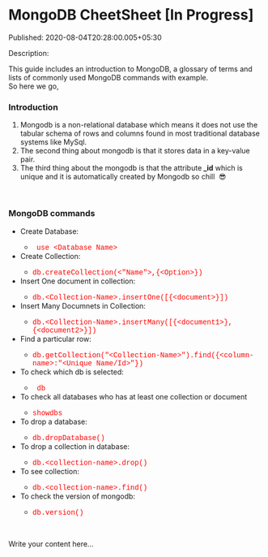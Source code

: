 # MongoDB CheetSheet [In Progress]

Published: 2020-08-04T20:28:00.005+05:30

Description: <div dir="ltr" style="text-align: left;" trbidi="on">
      <div style="text-align: left;">
      This guide includes an introduction to MongoDB, a glossary of terms and lists of commonly used
      MongoDB commands with example.</div>
      <div style="text-align: left;">
      So here we go,&nbsp;</div>
      <h3 style="text-align: left;">
      Introduction</h3>
      <div style="text-align: left;">
      </div>
      <ol style="text-align: left;">
      <li>Mongodb is a non-relational database which means it&nbsp;does not use the
      tabular schema of rows and columns found in most traditional database systems<span face=""
      style="color: #222222; font-family: arial, sans-serif;"><span style="background-color:
      white;"> </span></span>like MySql.&nbsp;</li>
      <li>The second thing about mongodb is that it stores data in a key-value
      pair.&nbsp;</li>
      <li>The third thing about the mongodb is that the attribute<b> _id</b> which
      is unique and it is automatically created by Mongodb so chill&nbsp; 😎</li>
      </ol>
      <br />
      <h3 style="text-align: left;">
      MongoDB commands</h3>
      <ul style="text-align: left;">
      <li>Create Database:</li>
      <ul>
      <li>&nbsp; <span style="color: red; font-family: courier;">use
      &lt;Database Name&gt;</span></li>
      </ul>
      <li>Create Collection:&nbsp;</li><ul><li><span style="color:
      red; font-family:
      courier;">db.createCollection(&lt;"Name"&gt;,{&lt;Option&gt;})</span></li></ul>
      <li>Insert One document in collection:&nbsp;</li>
      <ul>
      <li><span style="color: red; font-family:
      courier;">db.&lt;Collection-Name&gt;.insertOne([{&lt;document&gt;}])</span></li>
      </ul>
      <li><span style="font-family: inherit;">Insert Many Documnets in
      Collection:&nbsp;</span></li>
      <ul>
      <li><span style="color: red; font-family:
      courier;">db.&lt;Collection-Name&gt;.insertMany([{&lt;document1&gt;},{&lt;document2&gt;}])</span></li>
      </ul>
      <li><span style="font-family: inherit;">Find a particular
      row:</span></li>
      <ul>
      <li><span style="color: red; font-family:
      courier;">db.getCollection("&lt;Collection-Name&gt;").find({&lt;column-name&gt;:"&lt;Unique
      Name/Id&gt;"})</span></li>
      </ul>
      <li><span style="font-family: inherit;">To check which db is
      selected:</span></li>
      <ul>
      <li><span style="color: red; font-family:
      courier;">&nbsp;db</span></li>
      </ul>
      <li><span style="font-family: inherit;">To check all databases who has at least
      one collection or document</span></li>
      <ul>
      <li><span style="color: red; font-family:
      courier;">showdbs</span></li>
      </ul>
      <li>To drop a database:</li>
      <ul>
      <li><span style="color: red; font-family:
      courier;">db.dropDatabase()</span></li>
      </ul>
      <li>To drop a collection in database:</li>
      <ul>
      <li><span style="color: red; font-family:
      courier;">db.&lt;collection-name&gt;.drop()</span></li>
      </ul>
      <li><span style="font-family: inherit;">To see collection:</span></li>
      <ul>
      <li><span style="color: red; font-family:
      courier;">db.&lt;collection-name&gt;.find()</span></li>
      </ul>
      <li><span style="font-family: inherit;">To check the version of
      mongodb:</span></li>
      <ul>
      <li><span style="color: red; font-family:
      courier;">db.version()</span></li></ul>
      </ul>
      <div>
      <br /></div>
      </div>


Write your content here...